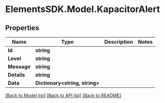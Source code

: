 # ElementsSDK.Model.KapacitorAlert

## Properties

Name | Type | Description | Notes
------------ | ------------- | ------------- | -------------
**Id** | **string** |  | 
**Level** | **string** |  | 
**Message** | **string** |  | 
**Details** | **string** |  | 
**Data** | **Dictionary&lt;string, string&gt;** |  | 

[[Back to Model list]](../README.md#documentation-for-models) [[Back to API list]](../README.md#documentation-for-api-endpoints) [[Back to README]](../README.md)

